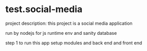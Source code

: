 # test.social-media

project description:
this project is a social media application

run by nodejs for js runtime env and sanity database 

step 1 to run this app
setup modules and back end and front end